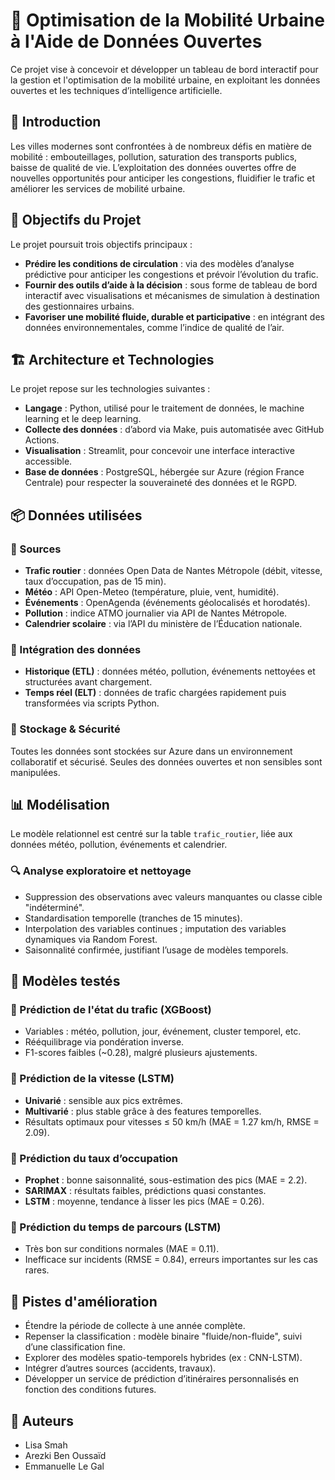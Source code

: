 # 🚦 Optimisation de la Mobilité Urbaine à l'Aide de Données Ouvertes

Ce projet vise à concevoir et développer un tableau de bord interactif pour la gestion et l'optimisation de la mobilité urbaine, en exploitant les données ouvertes et les techniques d’intelligence artificielle.

## 🧭 Introduction

Les villes modernes sont confrontées à de nombreux défis en matière de mobilité : embouteillages, pollution, saturation des transports publics, baisse de qualité de vie. L’exploitation des données ouvertes offre de nouvelles opportunités pour anticiper les congestions, fluidifier le trafic et améliorer les services de mobilité urbaine.

## 🎯 Objectifs du Projet

Le projet poursuit trois objectifs principaux :

- **Prédire les conditions de circulation** : via des modèles d’analyse prédictive pour anticiper les congestions et prévoir l’évolution du trafic.
- **Fournir des outils d’aide à la décision** : sous forme de tableau de bord interactif avec visualisations et mécanismes de simulation à destination des gestionnaires urbains.
- **Favoriser une mobilité fluide, durable et participative** : en intégrant des données environnementales, comme l’indice de qualité de l’air.

## 🏗️ Architecture et Technologies

Le projet repose sur les technologies suivantes :

- **Langage** : Python, utilisé pour le traitement de données, le machine learning et le deep learning.
- **Collecte des données** : d’abord via Make, puis automatisée avec GitHub Actions.
- **Visualisation** : Streamlit, pour concevoir une interface interactive accessible.
- **Base de données** : PostgreSQL, hébergée sur Azure (région France Centrale) pour respecter la souveraineté des données et le RGPD.

## 📦 Données utilisées

### 📌 Sources

- **Trafic routier** : données Open Data de Nantes Métropole (débit, vitesse, taux d’occupation, pas de 15 min).
- **Météo** : API Open-Meteo (température, pluie, vent, humidité).
- **Événements** : OpenAgenda (événements géolocalisés et horodatés).
- **Pollution** : indice ATMO journalier via API de Nantes Métropole.
- **Calendrier scolaire** : via l’API du ministère de l’Éducation nationale.

### 🔄 Intégration des données

- **Historique (ETL)** : données météo, pollution, événements nettoyées et structurées avant chargement.
- **Temps réel (ELT)** : données de trafic chargées rapidement puis transformées via scripts Python.

### 🔐 Stockage & Sécurité

Toutes les données sont stockées sur Azure dans un environnement collaboratif et sécurisé. Seules des données ouvertes et non sensibles sont manipulées.

## 📊 Modélisation

Le modèle relationnel est centré sur la table `trafic_routier`, liée aux données météo, pollution, événements et calendrier.

### 🔍 Analyse exploratoire et nettoyage

- Suppression des observations avec valeurs manquantes ou classe cible "indéterminé".
- Standardisation temporelle (tranches de 15 minutes).
- Interpolation des variables continues ; imputation des variables dynamiques via Random Forest.
- Saisonnalité confirmée, justifiant l’usage de modèles temporels.

## 🧠 Modèles testés

### 🔹 Prédiction de l'état du trafic (XGBoost)

- Variables : météo, pollution, jour, événement, cluster temporel, etc.
- Rééquilibrage via pondération inverse.
- F1-scores faibles (~0.28), malgré plusieurs ajustements.

### 🔹 Prédiction de la vitesse (LSTM)

- **Univarié** : sensible aux pics extrêmes.
- **Multivarié** : plus stable grâce à des features temporelles.
- Résultats optimaux pour vitesses ≤ 50 km/h (MAE = 1.27 km/h, RMSE = 2.09).

### 🔹 Prédiction du taux d’occupation

- **Prophet** : bonne saisonnalité, sous-estimation des pics (MAE = 2.2).
- **SARIMAX** : résultats faibles, prédictions quasi constantes.
- **LSTM** : moyenne, tendance à lisser les pics (MAE = 0.26).

### 🔹 Prédiction du temps de parcours (LSTM)

- Très bon sur conditions normales (MAE = 0.11).
- Inefficace sur incidents (RMSE = 0.84), erreurs importantes sur les cas rares.

## 🚀 Pistes d'amélioration

- Étendre la période de collecte à une année complète.
- Repenser la classification : modèle binaire "fluide/non-fluide", suivi d’une classification fine.
- Explorer des modèles spatio-temporels hybrides (ex : CNN-LSTM).
- Intégrer d’autres sources (accidents, travaux).
- Développer un service de prédiction d’itinéraires personnalisés en fonction des conditions futures.

## 👥 Auteurs

- Lisa Smah  
- Arezki Ben Oussaïd  
- Emmanuelle Le Gal
